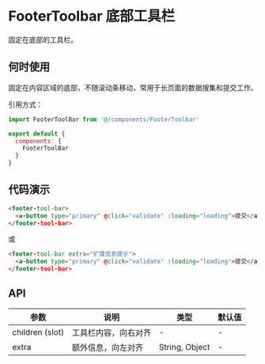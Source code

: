 # FooterToolbar 底部工具栏

固定在底部的工具栏。

## 何时使用

固定在内容区域的底部，不随滚动条移动，常用于长页面的数据搜集和提交工作。

引用方式：

```javascript
import FooterToolBar from '@/components/FooterToolbar'

export default {
  components: {
    FooterToolBar
  }
}
```

## 代码演示

```html
<footer-tool-bar>
  <a-button type="primary" @click="validate" :loading="loading">提交</a-button>
</footer-tool-bar>
```

或

```html
<footer-tool-bar extra="扩展信息提示">
  <a-button type="primary" @click="validate" :loading="loading">提交</a-button>
</footer-tool-bar>
```

## API

| 参数            | 说明                 | 类型           | 默认值 |
| --------------- | -------------------- | -------------- | ------ |
| children (slot) | 工具栏内容，向右对齐 | -              | -      |
| extra           | 额外信息，向左对齐   | String, Object | -      |
